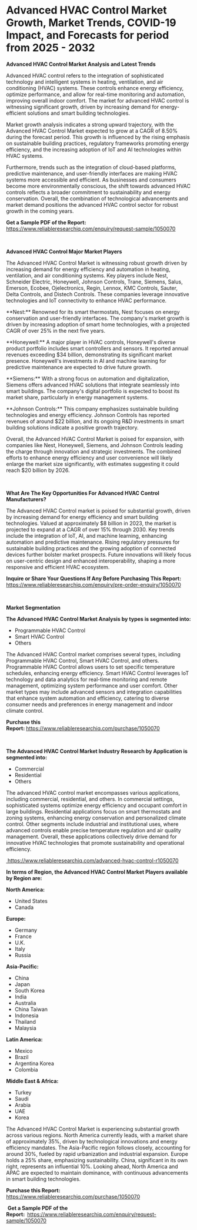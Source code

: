 <p><h1>Advanced HVAC Control Market Growth, Market Trends, COVID-19 Impact, and Forecasts for period from 2025 - 2032</h1></p><p><strong>Advanced HVAC Control Market Analysis and Latest Trends</strong></p>
<p><p>Advanced HVAC control refers to the integration of sophisticated technology and intelligent systems in heating, ventilation, and air conditioning (HVAC) systems. These controls enhance energy efficiency, optimize performance, and allow for real-time monitoring and automation, improving overall indoor comfort. The market for advanced HVAC control is witnessing significant growth, driven by increasing demand for energy-efficient solutions and smart building technologies. </p><p>Market growth analysis indicates a strong upward trajectory, with the Advanced HVAC Control Market expected to grow at a CAGR of 8.50% during the forecast period. This growth is influenced by the rising emphasis on sustainable building practices, regulatory frameworks promoting energy efficiency, and the increasing adoption of IoT and AI technologies within HVAC systems. </p><p>Furthermore, trends such as the integration of cloud-based platforms, predictive maintenance, and user-friendly interfaces are making HVAC systems more accessible and efficient. As businesses and consumers become more environmentally conscious, the shift towards advanced HVAC controls reflects a broader commitment to sustainability and energy conservation. Overall, the combination of technological advancements and market demand positions the advanced HVAC control sector for robust growth in the coming years.</p></p>
<p><strong>Get a Sample PDF of the Report:&nbsp;</strong> <a href="https://www.reliableresearchiq.com/enquiry/request-sample/1050070?utm_campaign=2946&utm_medium=2&utm_source=Github&utm_content=ia&utm_term=16042025&utm_id=advanced-hvac-control">https://www.reliableresearchiq.com/enquiry/request-sample/1050070</a></p>
<p>&nbsp;</p>
<p><strong>Advanced HVAC Control Major Market Players</strong></p>
<p><p>The Advanced HVAC Control Market is witnessing robust growth driven by increasing demand for energy efficiency and automation in heating, ventilation, and air conditioning systems. Key players include Nest, Schneider Electric, Honeywell, Johnson Controls, Trane, Siemens, Salus, Emerson, Ecobee, Ojelectronics, Regin, Lennox, KMC Controls, Sauter, Delta Controls, and Distech Controls. These companies leverage innovative technologies and IoT connectivity to enhance HVAC performance.</p><p>**Nest:** Renowned for its smart thermostats, Nest focuses on energy conservation and user-friendly interfaces. The company's market growth is driven by increasing adoption of smart home technologies, with a projected CAGR of over 25% in the next five years.</p><p>**Honeywell:** A major player in HVAC controls, Honeywell's diverse product portfolio includes smart controllers and sensors. It reported annual revenues exceeding $34 billion, demonstrating its significant market presence. Honeywell's investments in AI and machine learning for predictive maintenance are expected to drive future growth.</p><p>**Siemens:** With a strong focus on automation and digitalization, Siemens offers advanced HVAC solutions that integrate seamlessly into smart buildings. The company's digital portfolio is expected to boost its market share, particularly in energy management systems.</p><p>**Johnson Controls:** This company emphasizes sustainable building technologies and energy efficiency. Johnson Controls has reported revenues of around $22 billion, and its ongoing R&D investments in smart building solutions indicate a positive growth trajectory.</p><p>Overall, the Advanced HVAC Control Market is poised for expansion, with companies like Nest, Honeywell, Siemens, and Johnson Controls leading the charge through innovation and strategic investments. The combined efforts to enhance energy efficiency and user convenience will likely enlarge the market size significantly, with estimates suggesting it could reach $20 billion by 2026.</p></p>
<p>&nbsp;</p>
<p><strong>What Are The Key Opportunities For Advanced HVAC Control Manufacturers?</strong></p>
<p><p>The Advanced HVAC Control market is poised for substantial growth, driven by increasing demand for energy efficiency and smart building technologies. Valued at approximately $8 billion in 2023, the market is projected to expand at a CAGR of over 15% through 2030. Key trends include the integration of IoT, AI, and machine learning, enhancing automation and predictive maintenance. Rising regulatory pressures for sustainable building practices and the growing adoption of connected devices further bolster market prospects. Future innovations will likely focus on user-centric design and enhanced interoperability, shaping a more responsive and efficient HVAC ecosystem.</p></p>
<p><strong>Inquire or Share Your Questions If Any Before Purchasing This Report:</strong> <a href="https://www.reliableresearchiq.com/enquiry/pre-order-enquiry/1050070?utm_campaign=2946&utm_medium=2&utm_source=Github&utm_content=ia&utm_term=16042025&utm_id=advanced-hvac-control">https://www.reliableresearchiq.com/enquiry/pre-order-enquiry/1050070</a></p>
<p>&nbsp;</p>
<p><strong>Market Segmentation</strong></p>
<p><strong>The Advanced HVAC Control Market Analysis by types is segmented into:</strong></p>
<p><ul><li>Programmable HVAC Control</li><li>Smart HVAC Control</li><li>Others</li></ul></p>
<p><p>The Advanced HVAC Control market comprises several types, including Programmable HVAC Control, Smart HVAC Control, and others. Programmable HVAC Control allows users to set specific temperature schedules, enhancing energy efficiency. Smart HVAC Control leverages IoT technology and data analytics for real-time monitoring and remote management, optimizing system performance and user comfort. Other market types may include advanced sensors and integration capabilities that enhance system automation and efficiency, catering to diverse consumer needs and preferences in energy management and indoor climate control.</p></p>
<p><strong>Purchase this Report:&nbsp;</strong><a href="https://www.reliableresearchiq.com/purchase/1050070?utm_campaign=2946&utm_medium=2&utm_source=Github&utm_content=ia&utm_term=16042025&utm_id=advanced-hvac-control">https://www.reliableresearchiq.com/purchase/1050070</a></p>
<p>&nbsp;</p>
<p><strong>The Advanced HVAC Control Market Industry Research by Application is segmented into:</strong></p>
<p><ul><li>Commercial</li><li>Residential</li><li>Others</li></ul></p>
<p><p>The advanced HVAC control market encompasses various applications, including commercial, residential, and others. In commercial settings, sophisticated systems optimize energy efficiency and occupant comfort in large buildings. Residential applications focus on smart thermostats and zoning systems, enhancing energy conservation and personalized climate control. Other segments include industrial and institutional uses, where advanced controls enable precise temperature regulation and air quality management. Overall, these applications collectively drive demand for innovative HVAC technologies that promote sustainability and operational efficiency.</p></p>
<p><a href="https://www.reliableresearchiq.com/advanced-hvac-control-r1050070?utm_campaign=2946&utm_medium=2&utm_source=Github&utm_content=ia&utm_term=16042025&utm_id=advanced-hvac-control">&nbsp;https://www.reliableresearchiq.com/advanced-hvac-control-r1050070</a></p>
<p><strong>In terms of Region, the Advanced HVAC Control Market Players available by Region are:</strong></p>
<p>
    <p> <strong> North America: </strong>
        <ul>
            <li>United States</li>
            <li>Canada</li>
        </ul>
        </p> 
    <p> <strong> Europe: </strong>
        <ul>
            <li>Germany</li>
            <li>France</li>
            <li>U.K.</li>
            <li>Italy</li>
            <li>Russia</li>
        </ul>
        </p> 
    <p> <strong> Asia-Pacific: </strong>
        <ul>
            <li>China</li>
            <li>Japan</li>
            <li>South Korea</li>
            <li>India</li>
            <li>Australia</li>
            <li>China Taiwan</li>
            <li>Indonesia</li>
            <li>Thailand</li>
            <li>Malaysia</li>
        </ul>
        </p> 
    <p> <strong> Latin America: </strong>
        <ul>
            <li>Mexico</li>
            <li>Brazil</li>
            <li>Argentina Korea</li>
            <li>Colombia</li>
        </ul>
        </p> 
    <p> <strong> Middle East & Africa: </strong>
        <ul>
            <li>Turkey</li>
            <li>Saudi</li>
            <li>Arabia</li>
            <li>UAE</li>
            <li>Korea</li>
        </ul>
    </p>
    </p>
<p><p>The Advanced HVAC Control Market is experiencing substantial growth across various regions. North America currently leads, with a market share of approximately 35%, driven by technological innovations and energy efficiency mandates. The Asia-Pacific region follows closely, accounting for around 30%, fueled by rapid urbanization and industrial expansion. Europe holds a 25% share, emphasizing sustainability. China, significant in its own right, represents an influential 10%. Looking ahead, North America and APAC are expected to maintain dominance, with continuous advancements in smart building technologies.</p></p>
<p><strong>Purchase this Report: </strong><a href="https://www.reliableresearchiq.com/purchase/1050070?utm_campaign=2946&utm_medium=2&utm_source=Github&utm_content=ia&utm_term=16042025&utm_id=advanced-hvac-control">https://www.reliableresearchiq.com/purchase/1050070</a></p>
<p>&nbsp;<strong>Get a Sample PDF of the Report:&nbsp;&nbsp;</strong><a href="https://www.reliableresearchiq.com/enquiry/request-sample/1050070?utm_campaign=2946&utm_medium=2&utm_source=Github&utm_content=ia&utm_term=16042025&utm_id=advanced-hvac-control">https://www.reliableresearchiq.com/enquiry/request-sample/1050070</a></p>
<p><strong></strong></p>
<p><p></p><p></p><p></p></p>